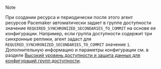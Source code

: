 >[!NOTE]
>При создании ресурса и периодически после этого агент ресурсов Pacemaker автоматически задает в группе доступности значение `REQUIRED_SYNCHRONIZED_SECONDARIES_TO_COMMIT` на основе ее конфигурации. Например, если группа доступности содержит три синхронные реплики, агент задаст для `REQUIRED_SYNCHRONIZED_SECONDARIES_TO_COMMIT` значение `1`. Дополнительную информацию и параметры конфигурации см. в разделе [Высокий уровень доступности и защита данных для конфигураций групп доступности](..\linux\sql-server-linux-availability-group-ha.md). 